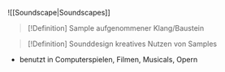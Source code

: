 ![[Soundscape|Soundscapes]] 

>[!Definition] Sample
>aufgenommener Klang/Baustein
<!--SR:!2025-05-28,45,250-->

>[!Definition] Sounddesign
>kreatives Nutzen von Samples
<!--SR:!2025-07-29,89,290-->
- benutzt in Computerspielen, Filmen, Musicals, Opern